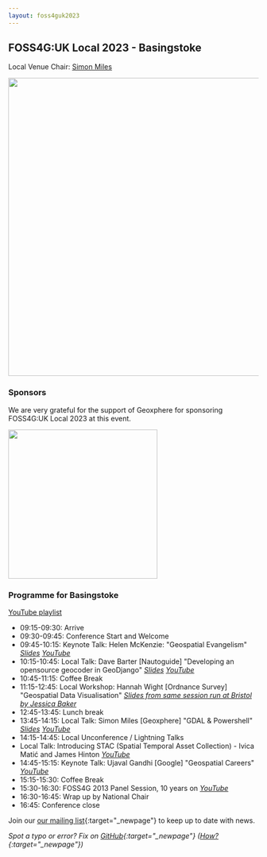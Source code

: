 ```yaml
---
layout: foss4guk2023
---
```


## FOSS4G:UK Local 2023 - Basingstoke

Local Venue Chair: [Simon Miles](mailto:Simon.Miles@geoxphere.com)

<img src="images/willis-museum.jpg" width="600" align="middle">

### Sponsors

We are very grateful for the support of Geoxphere for sponsoring FOSS4G:UK Local 2023 at this event. 

[<img src="images/geoxphere.png" width="300" align="middle">](https://www.geoxphere.com/)


### Programme for Basingstoke

[YouTube playlist](https://www.youtube.com/playlist?list=PLCvveKqdciOn9DzecljtwqgQb1Y-ZDocb)

* 09:15-09:30: Arrive
* 09:30-09:45: Conference Start and Welcome
* 09:45-10:15: Keynote Talk: Helen McKenzie: "Geospatial Evangelism" *[Slides](https://docs.google.com/presentation/d/1gM5Yg-Z4i_zLo9ae1bPUJtxPd6TLC9r74N6x7K19nd4/edit?usp=sharing) [YouTube](https://youtu.be/RNIyMkWobCc)*
* 10:15-10:45: Local Talk: Dave Barter [Nautoguide] "Developing an opensource geocoder in GeoDjango" *[Slides](presentations/Basingstoke_Dave_Barter.pdf) [YouTube](https://www.youtube.com/watch?v=aICFQUnSA_Y)*
* 10:45-11:15: Coffee Break
* 11:15-12:45: Local Workshop: Hannah Wight [Ordnance Survey] "Geospatial Data Visualisation" *[Slides from same session run at Bristol by Jessica Baker](presentations/Bristol_Jessica_Baker_FOSS4G_SLIDES_PDF.pdf)*
* 12:45-13:45: Lunch break
* 13:45-14:15: Local Talk: Simon Miles [Geoxphere] "GDAL & Powershell" *[Slides](presentations/Basingstoke_Simon_Miles.pdf) [YouTube](https://www.youtube.com/watch?v=IDIbxdapVzQ)*
* 14:15-14:45: Local Unconference / Lightning Talks
* Local Talk: Introducing STAC (Spatial Temporal Asset Collection) - Ivica Matić and James Hinton *[YouTube](https://www.youtube.com/watch?v=i1KiTNeS5ns)*
* 14:45-15:15: Keynote Talk: Ujaval Gandhi [Google] "Geospatial Careers" *[YouTube](https://youtube.com/live/vE9RQBUWWUE?feature=share)*
* 15:15-15:30: Coffee Break
* 15:30-16:30: FOSS4G 2013 Panel Session, 10 years on *[YouTube](https://youtube.com/live/2UReJqFle_Y?feature=share)*
* 16:30-16:45: Wrap up by National Chair
* 16:45: Conference close

Join our [our mailing list](https://lists.osgeo.org/mailman/listinfo/uk){:target="_newpage"} to keep up to date with news. 

*Spot a typo or error? Fix on [GitHub](https://github.com/osgeouk/website/blob/gh-pages/foss4guklocal2023/london.md){:target="_newpage"} ([How?](https://uk.osgeo.org/editing-on-github){:target="_newpage"})*
